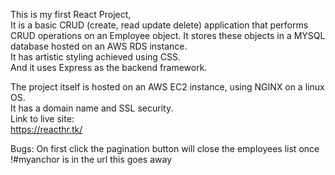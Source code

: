 This is my first React Project,   
It is a basic CRUD (create, read update delete) application that performs CRUD operations on an Employee object.
It stores these objects in a MYSQL database hosted on an AWS RDS instance.  
It has artistic styling achieved using CSS.  
And it uses Express as the backend framework.  
  

The project itself is hosted on an AWS EC2 instance, using NGINX on a linux OS.  
It has a domain name and SSL security.  
Link to live site:  
https://reacthr.tk/


Bugs:
On first click the pagination button will close the employees list
once !#myanchor is in the url this goes away